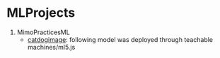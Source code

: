 # MLProjects
1. MimoPracticesML
    - [catdogimage](https://teachablemachine.withgoogle.com/models/UoB6HaKEe/): following model was deployed through teachable machines/ml5.js
